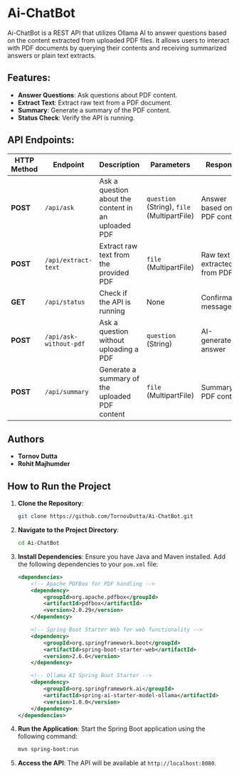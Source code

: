 
# Ai-ChatBot

Ai-ChatBot is a REST API that utilizes Ollama AI to answer questions based on the content extracted from uploaded PDF files. It allows users to interact with PDF documents by querying their contents and receiving summarized answers or plain text extracts.

## Features:
- **Answer Questions**: Ask questions about PDF content.
- **Extract Text**: Extract raw text from a PDF document.
- **Summary**: Generate a summary of the PDF content.
- **Status Check**: Verify the API is running.

## API Endpoints:

| HTTP Method | Endpoint             | Description                                                                 | Parameters                                                   | Response                     |
|-------------|----------------------|-----------------------------------------------------------------------------|--------------------------------------------------------------|------------------------------|
| **POST**    | `/api/ask`            | Ask a question about the content in an uploaded PDF                         | `question` (String), `file` (MultipartFile)                  | Answer based on PDF content  |
| **POST**    | `/api/extract-text`   | Extract raw text from the provided PDF                                      | `file` (MultipartFile)                                        | Raw text extracted from PDF  |
| **GET**     | `/api/status`         | Check if the API is running                                                | None                                                         | Confirmation message         |
| **POST**    | `/api/ask-without-pdf`| Ask a question without uploading a PDF                                      | `question` (String)                                           | AI-generated answer          |
| **POST**    | `/api/summary`        | Generate a summary of the uploaded PDF content                              | `file` (MultipartFile)                                        | Summary of PDF content       |

## Authors
- **Tornov Dutta**
- **Rohit Majhumder**

## How to Run the Project

1. **Clone the Repository**:
   ```bash
   git clone https://github.com/TornovDutta/Ai-ChatBot.git
   ```

2. **Navigate to the Project Directory**:
   ```bash
   cd Ai-ChatBot
   ```

3. **Install Dependencies**:
   Ensure you have Java and Maven installed. Add the following dependencies to your `pom.xml` file:

   ```xml
   <dependencies>
       <!-- Apache PDFBox for PDF handling -->
       <dependency>
           <groupId>org.apache.pdfbox</groupId>
           <artifactId>pdfbox</artifactId>
           <version>2.0.29</version>
       </dependency>

       <!-- Spring Boot Starter Web for web functionality -->
       <dependency>
           <groupId>org.springframework.boot</groupId>
           <artifactId>spring-boot-starter-web</artifactId>
           <version>2.6.6</version>
       </dependency>

       <!-- Ollama AI Spring Boot Starter -->
       <dependency>
           <groupId>org.springframework.ai</groupId>
           <artifactId>spring-ai-starter-model-ollama</artifactId>
           <version>1.0.0</version>
       </dependency>
   </dependencies>
   ```

4. **Run the Application**:
   Start the Spring Boot application using the following command:
   ```bash
   mvn spring-boot:run
   ```

5. **Access the API**:
   The API will be available at `http://localhost:8080`.


